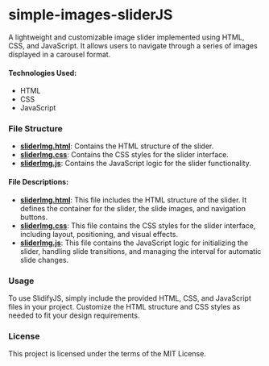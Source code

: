 # simple-images-sliderJS
A lightweight and customizable image slider implemented using HTML, CSS, and JavaScript. It allows users to navigate through a series of images displayed in a carousel format.

#### Technologies Used:
- HTML
- CSS
- JavaScript


### File Structure

- **[sliderImg.html](sliderImg.html)**: Contains the HTML structure of the slider.
- **[sliderImg.css](sliderImg.css)**: Contains the CSS styles for the slider interface.
- **[sliderImg.js](sliderImg.js)**: Contains the JavaScript logic for the slider functionality.

#### File Descriptions:

- **[sliderImg.html](sliderImg.html)**: This file includes the HTML structure of the slider. It defines the container for the slider, the slide images, and navigation buttons.
- **[sliderImg.css](sliderImg.css)**: This file contains the CSS styles for the slider interface, including layout, positioning, and visual effects.
- **[sliderImg.js](sliderImg.js)**: This file contains the JavaScript logic for initializing the slider, handling slide transitions, and managing the interval for automatic slide changes.

### Usage

To use SlidifyJS, simply include the provided HTML, CSS, and JavaScript files in your project. Customize the HTML structure and CSS styles as needed to fit your design requirements.



### License

This project is licensed under the terms of the MIT License. 
